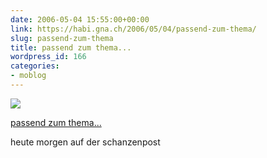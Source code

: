 ```yaml
---
date: 2006-05-04 15:55:00+00:00
link: https://habi.gna.ch/2006/05/04/passend-zum-thema/
slug: passend-zum-thema
title: passend zum thema...
wordpress_id: 166
categories:
- moblog
---
```



 [![](https://static.flickr.com/52/140350360_91b70083ac_m.jpg)](https://www.flickr.com/photos/habi/140350360/)
   

 
  [passend zum thema...](https://www.flickr.com/photos/habi/140350360/)
    

 



heute morgen auf der schanzenpost
  

